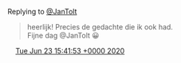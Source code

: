 Replying to [@JanTolt](https://twitter.com/JanTolt/status/1274389938658848769)

> heerlijk\! Precies de gedachte die ik ook had\.   
> Fijne dag @JanTolt 😀

<img src="../../media/tweet.ico" width="12" /> [Tue Jun 23 15:41:53 +0000 2020](https://twitter.com/DromerDenker/status/1275454035949043712)